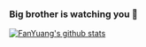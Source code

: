 ### Big brother is watching you 👋

[![FanYuang's github stats](https://github-readme-stats.vercel.app/api?username=FanYuang "![FanYuang's github stats")](https://github.com/anuraghazra/github-readme-stats)

